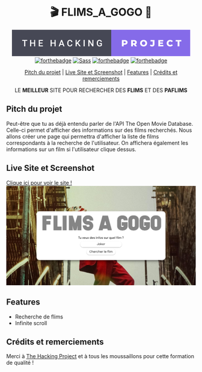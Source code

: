 <div align='center'>

# 🎬 FLIMS_A_GOGO 🎥

[![THP Badge](https://raw.githubusercontent.com/Beygs/Beygs/main/assets/the-hacking-project-badge.svg)](https://www.thehackingproject.org/)
[![forthebadge](https://forthebadge.com/images/badges/made-with-typescript.svg)](https://forthebadge.com)
[![Sass](https://img.shields.io/badge/Sass-CC6699?style=for-the-badge&logo=sass&logoColor=white)](https://sass-lang.com/)
[![forthebadge](https://forthebadge.com/images/badges/built-with-love.svg)](https://forthebadge.com)
[![forthebadge](https://forthebadge.com/images/badges/makes-people-smile.svg)](https://forthebadge.com)

[Pitch du projet](#pitch-du-projet) | 
[Live Site et Screenshot](#live-site-et-screenshot) | 
[Features](#features) | 
[Crédits et remerciements](#crédits-et-remerciements)

LE **MEILLEUR** SITE POUR RECHERCHER DES **FLIMS** ET DES **PAFLIMS**

</div>

## Pitch du projet

Peut-être que tu as déjà entendu parler de l'API The Open Movie Database. 
Celle-ci permet d'afficher des informations sur des films recherchés. 
Nous allons créer une page qui permettra d'afficher la liste de films correspondants à la recherche de l'utilisateur. 
On affichera également les informations sur un film si l'utilisateur clique dessus.

## Live Site et Screenshot

[Clique ici pour voir le site !](https://trusting-curie-4e7643.netlify.app/)
[![Screenshot](./screenshot.png)](https://trusting-curie-4e7643.netlify.app/)

## Features

- Recherche de flims
- Infinite scroll

## Crédits et remerciements

Merci à [The Hacking Project](https://www.thehackingproject.org/) et à tous les moussaillons pour cette formation de qualité !
